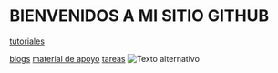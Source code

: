 # BIENVENIDOS A MI SITIO GITHUB
[tutoriales](https://www.youtube.com/watch?v=hWglK8nWh60)

[blogs](https://github.blog/)
[material de apoyo](https://rogerdudler.github.io/git-guide/index.es.html)
[tareas]()
![Texto alternativo](https://www.muycomputerpro.com/2019/12/11/github-en-china)
